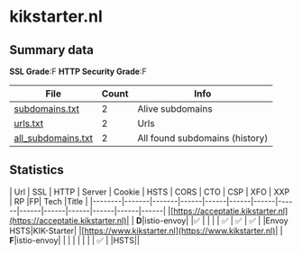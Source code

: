 

# kikstarter.nl
## Summary data


**SSL Grade**:F
**HTTP Security Grade**:F


| File       | Count | Info |
|------------|-------|------|
|[subdomains.txt](/data/kikstarter.nl/subdomains.txt)|2|Alive subdomains|
|[urls.txt](/data/kikstarter.nl/urls.txt)|2|Urls|
|[all_subdomains.txt](/data/kikstarter.nl/all_subdomains.txt)|2|All found subdomains (history)|


## Statistics


| Url | SSL | HTTP | Server | Cookie | HSTS | CORS | CTO | CSP | XFO | XXP | RP |FP| Tech |Title |
|--------|-------|-------|------|------|------|------|------|------|------|------|------|------|------|
|[https://acceptatie.kikstarter.nl](https://acceptatie.kikstarter.nl)| | **D**|istio-envoy| |:white_check_mark: | | | | :white_check_mark: | :white_check_mark: | :white_check_mark: | |Envoy HSTS|KIK-Starter|
|[https://www.kikstarter.nl](https://www.kikstarter.nl)| | **F**|istio-envoy| | | | | | | | :white_check_mark: | |HSTS||